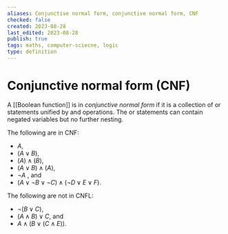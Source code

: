 ```yaml
---
aliases: Conjunctive normal form, conjunctive normal form, CNF
checked: false
created: 2023-08-28
last_edited: 2023-08-28
publish: true
tags: maths, computer-sciecne, logic
type: definition
---
```

# Conjunctive normal form (CNF)

A [[Boolean function]] is in *conjunctive normal form* if it is a collection of or statements unified by and operations. The or statements can contain negated variables but no further nesting.

The following are in CNF:
- $A$,
- $(A \lor B)$,
- $(A) \land (B)$,
- $(A \lor B) \land (A)$,
- $\lnot A$ , and
- $(A \lor \lnot B \lor \lnot C) \land (\lnot D \lor E \lor F)$.

The following are not in CNFL:
- $\lnot(B \lor C)$,
- $(A \land B) \lor C$, and
- $A \land (B \lor (C \land E))$.
